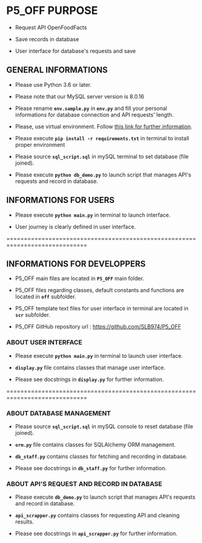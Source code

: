 
# P5_OFF PURPOSE

- Request API OpenFoodFacts

- Save records in database

- User interface for database's requests and save


## GENERAL INFORMATIONS

- Please use Python 3.6 or later.

- Please note that our MySQL server version is 8.0.16

- Please rename **`env.sample.py`** in **`env.py`** and fill your personal informations for database connection and API requests' length.

- Please, use virtual environment. Follow [this link for further information](https://docs.python.org/fr/3/tutorial/venv.html).

- Please execute **`pip install -r requirements.txt`** in terminal to install proper environment

- Please source **`sql_script.sql`** in mySQL terminal to set database (file joined).

- Please execute **`python db_demo.py`** to launch script that manages API's requests and record in database.


## INFORMATIONS FOR USERS

- Please execute **`python main.py`** in terminal to launch interface.

- User journey is clearly defined in user interface.

=============================================================================

## INFORMATIONS FOR DEVELOPPERS

- P5_OFF main files are located in **`P5_OFF`** main folder.

- P5_OFF files regarding classes, default constants and functions are located in **`off`** subfolder.

- P5_OFF template text files for user interface in terminal are located in **`scr`** subfolder.

- P5_OFF GitHub repository url : <https://github.com/SLB974/P5_OFF>


### ABOUT USER INTERFACE

- Please execute **`python main.py`** in terminal to launch user interface.

- **`display.py`** file contains classes that manage user interface.

- Please see docstrings in **`display.py`** for further information.

=============================================================================

### ABOUT DATABASE MANAGEMENT

- Please source **`sql_script.sql`** in mySQL console to reset database (file joined).

- **`orm.py`** file contains classes for SQLAlchemy ORM management.

- **`db_staff.py`** contains classes for fetching and recording in database.

- Please see docstrings in **`db_staff.py`** for further information.


### ABOUT API'S REQUEST AND RECORD IN DATABASE

- Please execute **`db_demo.py`** to launch script that manages API's requests and record in database.

- **`api_scrapper.py`** contains classes for requesting API and cleaning results.

- Please see docstrings in **`api_scrapper.py`** for further information.
